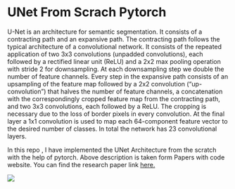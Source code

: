 # UNet From Scrach Pytorch


U-Net is an architecture for semantic segmentation. It consists of a contracting path and an expansive path. The contracting path follows the typical architecture of a convolutional network. It consists of the repeated application of two 3x3 convolutions (unpadded convolutions), each followed by a rectified linear unit (ReLU) and a 2x2 max pooling operation with stride 2 for downsampling. At each downsampling step we double the number of feature channels. Every step in the expansive path consists of an upsampling of the feature map followed by a 2x2 convolution (“up-convolution”) that halves the number of feature channels, a concatenation with the correspondingly cropped feature map from the contracting path, and two 3x3 convolutions, each followed by a ReLU. The cropping is necessary due to the loss of border pixels in every convolution. At the final layer a 1x1 convolution is used to map each 64-component feature vector to the desired number of classes. In total the network has 23 convolutional layers.


In this repo , I have implemented the UNet Architecture from the scratch with the help of pytorch. Above description is taken form Papers with code website. You can find the research paper link <a href='https://arxiv.org/abs/1505.04597'>here.</a>


<img src='https://paperswithcode.com/media/methods/Screen_Shot_2020-07-07_at_9.08.00_PM_rpNArED.png'>

